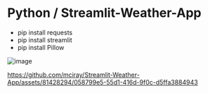 # Python / Streamlit-Weather-App
  - pip install requests
  - pip install streamlit
  - pip install Pillow

![image](https://github.com/mciray/Streamlit-Weather-App/assets/81428294/8a0f1ba8-73ef-421c-80ff-c32ca3a0dcf2)



https://github.com/mciray/Streamlit-Weather-App/assets/81428294/058799e5-55d1-416d-9f0c-d5ffa3884943

